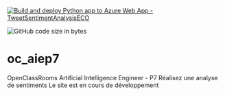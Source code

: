 [![Build and deploy Python app to Azure Web App - TweetSentimentAnalysisECO](https://github.com/cecile-aie/oc_aie_p7/actions/workflows/main_tweetsentimentanalysiseco.yml/badge.svg?event=deployment)](https://github.com/cecile-aie/oc_aie_p7/actions/workflows/main_tweetsentimentanalysiseco.yml)

![GitHub code size in bytes](https://img.shields.io/github/languages/code-size/cecile-aie/oc_aie_p7)




# oc_aiep7
OpenClassRooms Artificial Intelligence Engineer - P7 Réalisez une analyse de sentiments
Le site est en cours de développement
